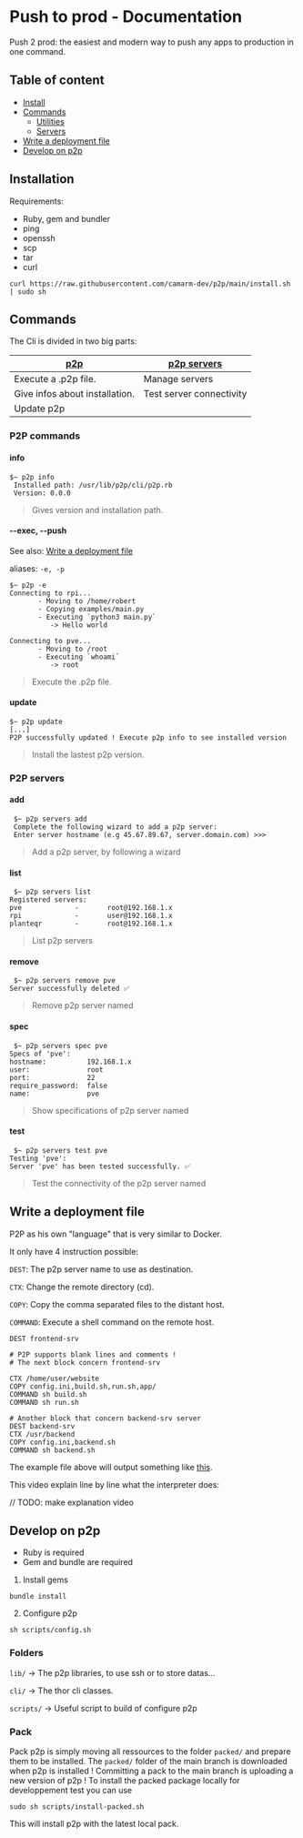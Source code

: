 # Push to prod - Documentation
Push 2 prod: the easiest and modern way to push any apps to production in one command.

## Table of content
- [Install](#installation)
- [Commands](#commands)
  - [Utilities](#p2p-commands)
  - [Servers](#p2p-servers)
- [Write a deployment file](#write-a-deployment-file)
- [Develop on p2p](#develop-on-p2p)

## Installation
Requirements:
- Ruby, gem and bundler
- ping
- openssh
- scp
- tar
- curl
```shell
curl https://raw.githubusercontent.com/camarm-dev/p2p/main/install.sh | sudo sh
```

## Commands

The Cli is divided in two big parts:

| [p2p](#p2p-commands)           | [p2p servers](#p2p-servers) |
|--------------------------------|-----------------------------|
| Execute a .p2p file.           | Manage servers              |
| Give infos about installation. | Test server connectivity    |
| Update p2p                     |                             |

### P2P commands

#### info
```shell
$~ p2p info
 Installed path: /usr/lib/p2p/cli/p2p.rb
 Version: 0.0.0
```
>Gives version and installation path.

#### --exec, --push

See also: [Write a deployment file](#write-a-deployment-file)

aliases: `-e, -p`
 ```shell
 $~ p2p -e
 Connecting to rpi...
        - Moving to /home/robert
        - Copying examples/main.py
        - Executing `python3 main.py`
           -> Hello world

 Connecting to pve...
        - Moving to /root
        - Executing `whoami`
           -> root
```
>Execute the .p2p file. 

#### update

 ```shell
 $~ p2p update
 [...]
 P2P successfully updated ! Execute p2p info to see installed version
```
>Install the lastest p2p version.


### P2P servers

#### add

```shell
 $~ p2p servers add
 Complete the following wizard to add a p2p server:
 Enter server hostname (e.g 45.67.89.67, server.domain.com) >>> 
```
>Add a p2p server, by following a wizard

#### list

```shell
 $~ p2p servers list
Registered servers:
pve             -       root@192.168.1.x
rpi             -       user@192.168.1.x
planteqr        -       root@192.168.1.x
```
>List p2p servers


#### remove <server>

```shell
 $~ p2p servers remove pve
Server successfully deleted ✅
```
>Remove p2p server named <server>


#### spec <server>

```shell
 $~ p2p servers spec pve
Specs of 'pve':
hostname:          192.168.1.x
user:              root
port:              22
require_password:  false
name:              pve
```
>Show specifications of p2p server named <server>


#### test <server>

```shell
 $~ p2p servers test pve
Testing 'pve':
Server 'pve' has been tested successfully. ✅
```
>Test the connectivity of the p2p server named <server>



## Write a deployment file
P2P as his own "language" that is very similar to Docker.

It only have 4 instruction possible:

`DEST`:    The p2p server name to use as destination.

`CTX`:     Change the remote directory (cd).

`COPY`:    Copy the comma separated files to the distant host.

`COMMAND`: Execute a shell command on the remote host.

```
DEST frontend-srv

# P2P supports blank lines and comments !
# The next block concern frontend-srv

CTX /home/user/website
COPY config.ini,build.sh,run.sh,app/
COMMAND sh build.sh
COMMAND sh run.sh

# Another block that concern backend-srv server
DEST backend-srv
CTX /usr/backend
COPY config.ini,backend.sh
COMMAND sh backend.sh
```
The example file above will output something like [this](#--exec---push).

This video explain line by line what the interpreter does:

// TODO: make explanation video

## Develop on p2p

- Ruby is required
- Gem and bundle are required
1. Install gems
```shell
bundle install
```
2. Configure p2p
```shell
sh scripts/config.sh
```

### Folders
`lib/` -> The p2p libraries, to use ssh or to store datas...

`cli/` -> The thor cli classes.

`scripts/` -> Useful script to build of configure p2p

### Pack
Pack p2p is simply moving all ressources to the folder `packed/` and prepare them to be installed.
The `packed/` folder of the main branch is downloaded when p2p is installed !
Committing a pack to the main branch is uploading a new version of p2p !
To install the packed package locally for developpement test you can use
```shell
sudo sh scripts/install-packed.sh
```
This will install p2p with the latest local pack.


